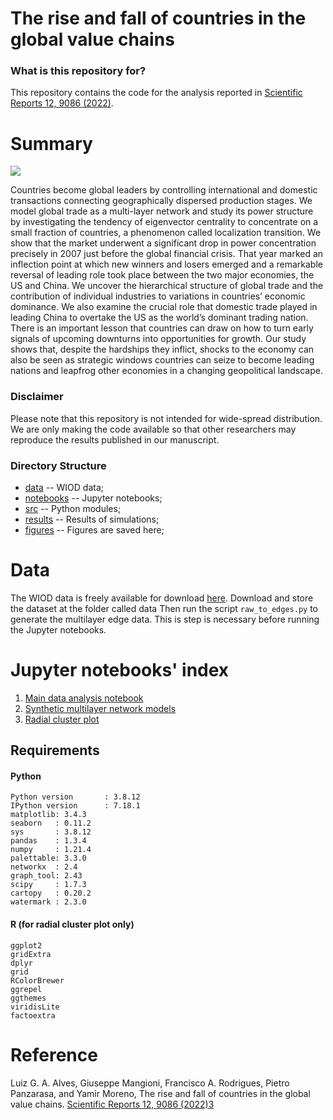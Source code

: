 # The rise and fall of countries in the global value chains

### What is this repository for?
This repository contains the code for the analysis reported in [Scientific Reports 12, 9086 (2022)](https://www.nature.com/articles/s41598-022-12067-x.pdf).

# Summary

<image src='featured.png' />

Countries become global leaders by controlling international and domestic transactions connecting geographically dispersed production stages. We model global trade as a multi-layer network and study its power structure by investigating the tendency of eigenvector centrality to concentrate on a small fraction of countries, a phenomenon called localization transition. We show that the market underwent a significant drop in power concentration precisely in 2007 just before the global financial crisis. That year marked an inflection point at which new winners and losers emerged and a remarkable reversal of leading role took place between the two major economies, the US and China. We uncover the hierarchical structure of global trade and the contribution of individual industries to variations in countries’ economic dominance. We also examine the crucial role that domestic trade played in leading China to overtake the US as the world’s dominant trading nation. There is an important lesson that countries can draw on how to turn early signals of upcoming downturns into opportunities for growth. Our study shows that, despite the hardships they inflict, shocks to the economy can also be seen as strategic windows countries can seize to become leading nations and leapfrog other economies in a changing geopolitical landscape.


### Disclaimer 

Please note that this repository is not intended for wide-spread distribution. We are only making the code available so that other researchers may reproduce the results published in our manuscript. 

### Directory Structure 

* [data](data) -- WIOD data;
* [notebooks](notebooks) -- Jupyter notebooks;
* [src](src) -- Python modules;
* [results](results) -- Results of simulations;
* [figures](figures) -- Figures are saved here;

# Data 

The WIOD data is freely available for download [here](http://www.wiod.org/database/wiots16).
Download and store the dataset at the folder called data Then run the script `raw_to_edges.py` to generate the multilayer edge data. This is step is necessary before running the Jupyter notebooks. 

# Jupyter notebooks' index

1. [Main data analysis notebook](notebooks/01_data_analysis.ipynb)
2. [Synthetic multilayer network models](notebooks/02_null_model.ipynb)
3. [Radial cluster plot](notebooks/03_radial_cluster.ipynb)

## Requirements

#### Python
```
Python version       : 3.8.12
IPython version      : 7.18.1
matplotlib: 3.4.3
seaborn   : 0.11.2
sys       : 3.8.12  
pandas    : 1.3.4
numpy     : 1.21.4
palettable: 3.3.0
networkx  : 2.4
graph_tool: 2.43 
scipy     : 1.7.3
cartopy   : 0.20.2
watermark : 2.3.0
```
#### R (for radial cluster plot only)

```
ggplot2
gridExtra
dplyr
grid
RColorBrewer
ggrepel
ggthemes
viridisLite
factoextra
```


# Reference

Luiz G. A. Alves, Giuseppe Mangioni, Francisco A. Rodrigues, Pietro Panzarasa, and Yamir Moreno, The rise and fall of countries in the global value chains. [Scientific Reports 12, 9086 (2022)3](https://www.nature.com/articles/s41598-022-12067-x.pdf)